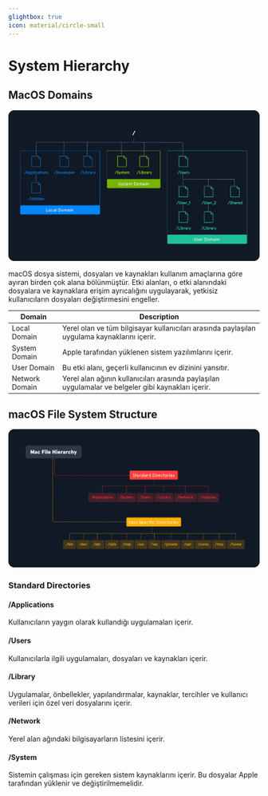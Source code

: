 ```yaml
---
glightbox: true
icon: material/circle-small
---
```


# System Hierarchy

## MacOS Domains

![](../assets/images/macos-domains.png)

macOS dosya sistemi, dosyaları ve kaynakları kullanım amaçlarına göre ayıran birden çok alana bölünmüştür. Etki alanları, o etki alanındaki dosyalara ve kaynaklara erişim ayrıcalığını uygulayarak, yetkisiz kullanıcıların dosyaları değiştirmesini engeller.

| Domain | Description |
|---|---|
| Local Domain | Yerel olan ve tüm bilgisayar kullanıcıları arasında paylaşılan uygulama kaynaklarını içerir. |
| System Domain | Apple tarafından yüklenen sistem yazılımlarını içerir. |
| User Domain | Bu etki alanı, geçerli kullanıcının ev dizinini yansıtır. |
| Network Domain | Yerel alan ağının kullanıcıları arasında paylaşılan uygulamalar ve belgeler gibi kaynakları içerir. |

## macOS File System Structure

![](../assets/images/macos-file-system-structure.png)

### Standard Directories

#### /Applications

Kullanıcıların yaygın olarak kullandığı uygulamaları içerir.

#### /Users

Kullanıcılarla ilgili uygulamaları, dosyaları ve kaynakları içerir.

#### /Library

Uygulamalar, önbellekler, yapılandırmalar, kaynaklar, tercihler ve kullanıcı verileri için özel veri dosyalarını içerir.

#### /Network

Yerel alan ağındaki bilgisayarların listesini içerir.

#### /System

Sistemin çalışması için gereken sistem kaynaklarını içerir. Bu dosyalar Apple tarafından yüklenir ve değiştirilmemelidir.
